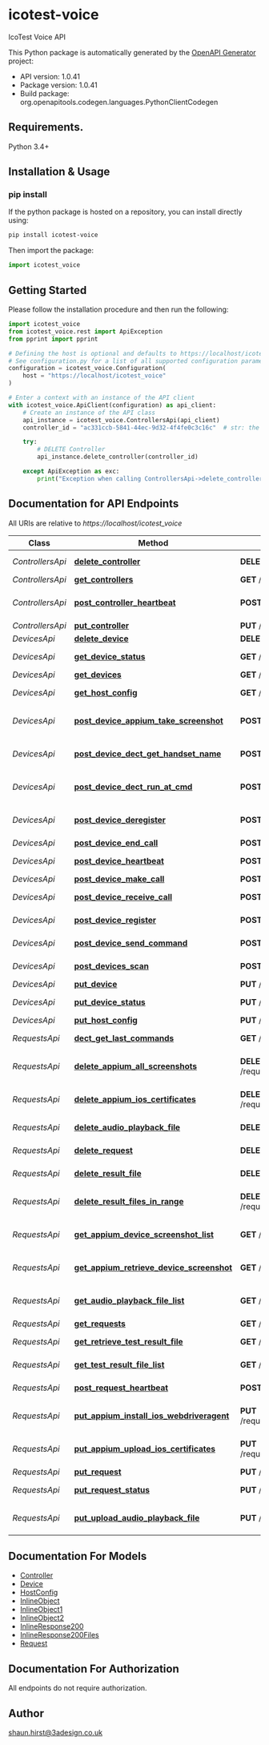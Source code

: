 # icotest-voice
IcoTest Voice API

This Python package is automatically generated by the [OpenAPI Generator](https://openapi-generator.tech) project:

- API version: 1.0.41
- Package version: 1.0.41
- Build package: org.openapitools.codegen.languages.PythonClientCodegen

## Requirements.

Python 3.4+

## Installation & Usage
### pip install

If the python package is hosted on a repository, you can install directly using:

```sh
pip install icotest-voice
```

Then import the package:
```python
import icotest_voice
```

## Getting Started

Please follow the installation procedure and then run the following:

```python
import icotest_voice
from icotest_voice.rest import ApiException
from pprint import pprint

# Defining the host is optional and defaults to https://localhost/icotest_voice
# See configuration.py for a list of all supported configuration parameters.
configuration = icotest_voice.Configuration(
    host = "https://localhost/icotest_voice"
)

# Enter a context with an instance of the API client
with icotest_voice.ApiClient(configuration) as api_client:
    # Create an instance of the API class
    api_instance = icotest_voice.ControllersApi(api_client)
    controller_id = "ac331ccb-5841-44ec-9d32-4f4fe0c3c16c"  # str: the unique ID of the controller

    try:
        # DELETE Controller
        api_instance.delete_controller(controller_id)

    except ApiException as exc:
        print("Exception when calling ControllersApi->delete_controller: %s\n" % exc)

```

## Documentation for API Endpoints

All URIs are relative to *https://localhost/icotest_voice*

Class | Method | HTTP request | Description
------------ | ------------- | ------------- | -------------
*ControllersApi* | [**delete_controller**](docs/ControllersApi.md#delete_controller) | **DELETE** /controllers | DELETE Controller
*ControllersApi* | [**get_controllers**](docs/ControllersApi.md#get_controllers) | **GET** /controllers | GET controllers
*ControllersApi* | [**post_controller_heartbeat**](docs/ControllersApi.md#post_controller_heartbeat) | **POST** /controllers/{controller_id}/heartbeat | POST Controller heartbeat
*ControllersApi* | [**put_controller**](docs/ControllersApi.md#put_controller) | **PUT** /controllers | PUT controller
*DevicesApi* | [**delete_device**](docs/DevicesApi.md#delete_device) | **DELETE** /devices | DELETE Device
*DevicesApi* | [**get_device_status**](docs/DevicesApi.md#get_device_status) | **GET** /devices/{device_id}/status | GET device status
*DevicesApi* | [**get_devices**](docs/DevicesApi.md#get_devices) | **GET** /devices | GET devices
*DevicesApi* | [**get_host_config**](docs/DevicesApi.md#get_host_config) | **GET** /host/config | Your GET endpoint
*DevicesApi* | [**post_device_appium_take_screenshot**](docs/DevicesApi.md#post_device_appium_take_screenshot) | **POST** /devices/{device_id}/APPIUM_take_screenshot | POST APPIUM take screenshot
*DevicesApi* | [**post_device_dect_get_handset_name**](docs/DevicesApi.md#post_device_dect_get_handset_name) | **POST** /devices/{device_id}/DECT_get_handset_name | POST DECT Get Handset Name
*DevicesApi* | [**post_device_dect_run_at_cmd**](docs/DevicesApi.md#post_device_dect_run_at_cmd) | **POST** /devices/{device_id}/DECT_run_AT_command | POST DECT Run AT Command
*DevicesApi* | [**post_device_deregister**](docs/DevicesApi.md#post_device_deregister) | **POST** /devices/{device_id}/deregister | POST deregister device
*DevicesApi* | [**post_device_end_call**](docs/DevicesApi.md#post_device_end_call) | **POST** /devices/{device_id}/end_call | POST end call
*DevicesApi* | [**post_device_heartbeat**](docs/DevicesApi.md#post_device_heartbeat) | **POST** /devices/{device_id}/heartbeat | POST Device heartbeat
*DevicesApi* | [**post_device_make_call**](docs/DevicesApi.md#post_device_make_call) | **POST** /devices/{device_id}/make_call | POST make call
*DevicesApi* | [**post_device_receive_call**](docs/DevicesApi.md#post_device_receive_call) | **POST** /devices/{device_id}/receive_call | POST receive call
*DevicesApi* | [**post_device_register**](docs/DevicesApi.md#post_device_register) | **POST** /devices/{device_id}/register | POST register device
*DevicesApi* | [**post_device_send_command**](docs/DevicesApi.md#post_device_send_command) | **POST** /devices/{device_id}/send_command | POST send command
*DevicesApi* | [**post_devices_scan**](docs/DevicesApi.md#post_devices_scan) | **POST** /devices/{controller_id}/scan | POST device scan
*DevicesApi* | [**put_device**](docs/DevicesApi.md#put_device) | **PUT** /devices | PUT device
*DevicesApi* | [**put_device_status**](docs/DevicesApi.md#put_device_status) | **PUT** /devices/{device_id}/status | PUT device status
*DevicesApi* | [**put_host_config**](docs/DevicesApi.md#put_host_config) | **PUT** /host/config |
*RequestsApi* | [**dect_get_last_commands**](docs/RequestsApi.md#dect_get_last_commands) | **GET** /requests/{device_id}/DECT_get_last_commands | DECT Get Last Commands
*RequestsApi* | [**delete_appium_all_screenshots**](docs/RequestsApi.md#delete_appium_all_screenshots) | **DELETE** /requests/{controller_id}/APPIUM_delete_all_screenshots | DELETE APPIUM all screenshots
*RequestsApi* | [**delete_appium_ios_certificates**](docs/RequestsApi.md#delete_appium_ios_certificates) | **DELETE** /requests/{controller_id}/APPIUM_delete_ios_certificates | DELETE APPIUM audio playback file
*RequestsApi* | [**delete_audio_playback_file**](docs/RequestsApi.md#delete_audio_playback_file) | **DELETE** /requests/{controller_id}/delete_audio_playback_file | DELETE audio playback file
*RequestsApi* | [**delete_request**](docs/RequestsApi.md#delete_request) | **DELETE** /requests | DELETE request
*RequestsApi* | [**delete_result_file**](docs/RequestsApi.md#delete_result_file) | **DELETE** /requests/{request_id}/delete_result_file | DELETE result file
*RequestsApi* | [**delete_result_files_in_range**](docs/RequestsApi.md#delete_result_files_in_range) | **DELETE** /requests/{controller_id}/delete_result_files_in_range | DELETE result files in date-time range
*RequestsApi* | [**get_appium_device_screenshot_list**](docs/RequestsApi.md#get_appium_device_screenshot_list) | **GET** /requests/{controller_id}/APPIUM_get_screenshot_list | GET APPIUM device screenshot list
*RequestsApi* | [**get_appium_retrieve_device_screenshot**](docs/RequestsApi.md#get_appium_retrieve_device_screenshot) | **GET** /requests/{request_id}/APPIUM_retrieve_screenshot | GET APPIUM retrieve screenshot
*RequestsApi* | [**get_audio_playback_file_list**](docs/RequestsApi.md#get_audio_playback_file_list) | **GET** /requests/{controller_id}/get_audio_playback_file_list | GET audio playback file list
*RequestsApi* | [**get_requests**](docs/RequestsApi.md#get_requests) | **GET** /requests | GET requests
*RequestsApi* | [**get_retrieve_test_result_file**](docs/RequestsApi.md#get_retrieve_test_result_file) | **GET** /requests/{request_id}/retrieve_result_file | GET test result file
*RequestsApi* | [**get_test_result_file_list**](docs/RequestsApi.md#get_test_result_file_list) | **GET** /requests/{controller_id}/get_result_file_list | GET test result file list
*RequestsApi* | [**post_request_heartbeat**](docs/RequestsApi.md#post_request_heartbeat) | **POST** /requests/{request_id}/heartbeat | POST request heartbeat
*RequestsApi* | [**put_appium_install_ios_webdriveragent**](docs/RequestsApi.md#put_appium_install_ios_webdriveragent) | **PUT** /requests/{controller_id}/APPIUM_install_ios_webdriveragent | PUT APPIUM install ios webdriveragent
*RequestsApi* | [**put_appium_upload_ios_certificates**](docs/RequestsApi.md#put_appium_upload_ios_certificates) | **PUT** /requests/{controller_id}/APPIUM_upload_ios_certificates | PUT APPIUM upload ios certificates
*RequestsApi* | [**put_request**](docs/RequestsApi.md#put_request) | **PUT** /requests | PUT request
*RequestsApi* | [**put_request_status**](docs/RequestsApi.md#put_request_status) | **PUT** /requests/{request_id}/status | PUT request status
*RequestsApi* | [**put_upload_audio_playback_file**](docs/RequestsApi.md#put_upload_audio_playback_file) | **PUT** /requests/{controller_id}/upload_audio_playback_file | PUT upload audio playback file


## Documentation For Models

 - [Controller](docs/Controller.md)
 - [Device](docs/Device.md)
 - [HostConfig](docs/HostConfig.md)
 - [InlineObject](docs/InlineObject.md)
 - [InlineObject1](docs/InlineObject1.md)
 - [InlineObject2](docs/InlineObject2.md)
 - [InlineResponse200](docs/InlineResponse200.md)
 - [InlineResponse200Files](docs/InlineResponse200Files.md)
 - [Request](docs/Request.md)


## Documentation For Authorization

 All endpoints do not require authorization.

## Author

shaun.hirst@3adesign.co.uk

